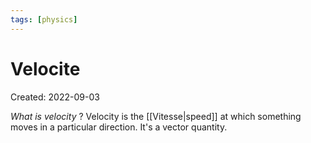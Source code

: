 ```yaml
---
tags: [physics] 
---
```

# Velocite
Created: 2022-09-03

*What is velocity*
?
Velocity is the [[Vitesse|speed]] at which something moves in a particular direction. It's a vector quantity.
<!--SR:!2023-01-31,101,250-->
